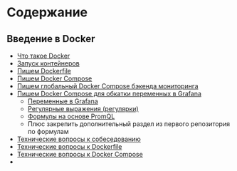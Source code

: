 # Содержание

## Введение в Docker

- [Что такое Docker](https://github.com/lamjob1993/docker-monitoring/blob/main/docker/DOCKER.md)
- [Запуск контейнеров](https://github.com/lamjob1993/docker-monitoring/blob/main/docker/task_1.md)
- [Пишем Dockerfile](https://github.com/lamjob1993/docker-monitoring/blob/main/docker/task_2.md)
- [Пишем Docker Compose](https://github.com/lamjob1993/docker-monitoring/blob/main/docker/task_3.md)
- [Пишем глобальный Docker Compose бэкенда мониторинга](https://github.com/lamjob1993/docker-monitoring/blob/main/docker/task_4.md)
- [Пишем Docker Compose для обкатки переменных в Grafana](https://github.com/lamjob1993/docker-monitoring/blob/main/docker/task_5.md)
  - [Переменные в Grafana](https://github.com/lamjob1993/docker-monitoring/blob/main/docker/%D0%A8%D0%BF%D0%B0%D1%80%D0%B3%D0%B0%D0%BB%D0%BA%D0%B0%20%D0%BF%D0%BE%20%D0%BF%D0%B5%D1%80%D0%B5%D0%BC%D0%B5%D0%BD%D0%BD%D1%8B%D0%BC%20Grafana.md)
  - [Регулярные выражения (регулярки)](https://github.com/lamjob1993/docker-monitoring/blob/main/docker/%D0%A8%D0%BF%D0%B0%D1%80%D0%B3%D0%B0%D0%BB%D0%BA%D0%B0%20%D0%BF%D0%BE%20%D1%80%D0%B5%D0%B3%D1%83%D0%BB%D1%8F%D1%80%D0%BA%D0%B0%D0%BC%20Grafana.md)
  - [Формулы на основе PromQL](https://github.com/lamjob1993/docker-monitoring/blob/main/docker/%D0%A8%D0%BF%D0%B0%D1%80%D0%B3%D0%B0%D0%BB%D0%BA%D0%B0%20%D0%BF%D0%BE%20%D1%84%D0%BE%D1%80%D0%BC%D1%83%D0%BB%D0%B0%D0%BC%20Grafana.md)
  - Плюс закрепить дополнительный раздел из первого репозитория по формулам
- [Технические вопросы к собеседованию](https://github.com/lamjob1993/docker-monitoring/blob/main/docker/tech_questions.md)
- [Технические вопросы к Dockerfile](https://github.com/lamjob1993/docker-monitoring/blob/main/docker/tech_questions_dockerfile.md)
- [Технические вопросы к Docker Compose](https://github.com/lamjob1993/docker-monitoring/blob/main/docker/tech_questions_compose.md)
- 

